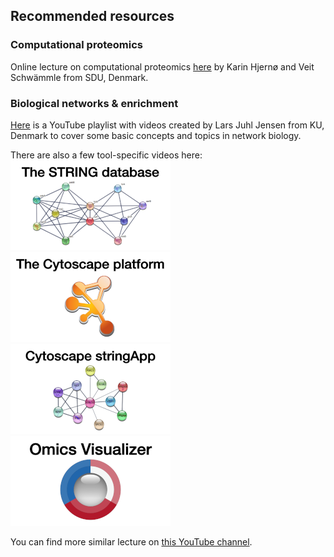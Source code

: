 ## Recommended resources

### Computational proteomics

Online lecture on computational proteomics [here](http://training.bmb.sdu.dk/courses/course-v1:University_of_Southern_Denmark+SDU_BMB_COMPPROT+2020_1/about) by Karin Hjernø and Veit Schwämmle from SDU, Denmark.

### Biological networks & enrichment

[Here](https://www.youtube.com/playlist?list=PLjnQS7gxY4AqVfFw5n5N7pVQBUy9eMWuM) is a YouTube playlist with videos created by Lars Juhl Jensen from KU, Denmark to cover some basic concepts and topics in network biology.

There are also a few tool-specific videos here: 
[![STRING](training_string.png)](https://youtu.be/o208DwyFbNk)
[![Cytoscape](training_cytoscape.png)](https://youtu.be/Ohf9IPUJ82w)
[![stringApp](training_stringapp.png)](https://youtu.be/MXmzXxNqmnI)
[![Omics Visualizer](training_omicsvisualizer.png)](https://youtu.be/-O1m0T6WdrA)

You can find more similar lecture on [this YouTube channel](https://www.youtube.com/c/larsjuhljensen).

